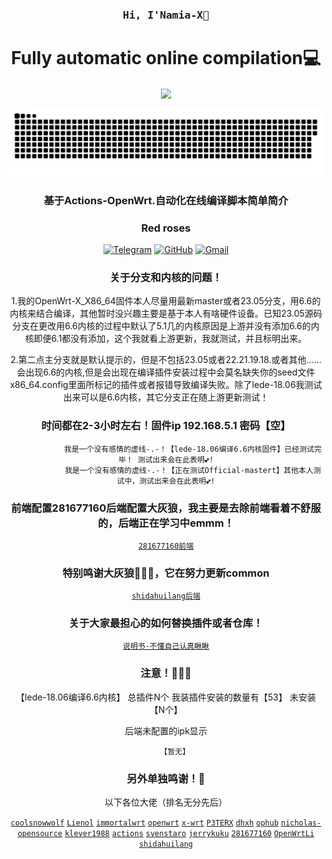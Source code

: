<h3 align="center"><samp> Hi, I'Namia-X👋 </samp></h4> 
<h1 align="center">Fully automatic online compilation💻</h1>
<p align="center"><img align="center"  width="182" src="https://komarev.com/ghpvc/?username=DeveloperMDCM&color=green&label=DeveloperMDCM%20profile%20views"/></p> 
<p align="center"><a href=#><img src="contributions.svg"></a></p> 
<div align="center">
  
###  基于Actions-OpenWrt.自动化在线编译脚本简单简介

### Red roses

[![Telegram](https://img.shields.io/badge/-Telegram-D114855?style=flat&logo=Telegraml&logoColor=white)](https://t.me/+LPeqwOcUjk40ZjRl)
[![GitHub](https://img.shields.io/badge/-GitHub-181717?style=flat&logo=GitHub&logoColor=white)](https://github.com/Namia-X)
[![Gmail](https://img.shields.io/badge/-Gmail-D14836?style=flat&logo=Gmail&logoColor=white)](mailto:kmy258855@gmail.com)

  ### 关于分支和内核的问题！
1.我的OpenWrt-X_X86_64固件本人尽量用最新master或者23.05分支，用6.6的内核来结合编译，其他暂时没兴趣主要是基于本人有啥硬件设备。已知23.05源码分支在更改用6.6内核的过程中默认了5.1几的内核原因是上游并没有添加6.6的内核即便6.1都没有添加，这个我就看上游更新，我就测试，并且标明出来。
               
2.第二点主分支就是默认提示的，但是不包括23.05或者22.21.19.18.或者其他......会出现6.6的内核,但是会出现在编译插件安装过程中会莫名缺失你的seed文件x86_64.config里面所标记的插件或者报错导致编译失败。除了lede-18.06我测试出来可以是6.6内核，其它分支正在随上游更新测试！

  
### 时间都在2-3小时左右！固件ip 192.168.5.1 密码【空】

                我是一个没有感情的虚线-.-！【lede-18.06编译6.6内核固件】已经测试完毕！ 测试出来会在此表明💕!
                我是一个没有感情的虚线-.-！【正在测试Official-mastert】其他本人测试中，测试出来会在此表明💕!

### 前端配置281677160后端配置大灰狼，我主要是去除前端看着不舒服的，后端正在学习中emmm！

  [`281677160前端`](https://github.com/281677160/build-actions)
### 特别鸣谢大灰狼🎉🎉🎉，它在努力更新common 
  [`shidahuilang后端`](https://github.com/shidahuilang/common)

### 关于大家最担心的如何替换插件或者仓库！
  [`说明书-不懂自己认真瞅瞅`](https://github.com/danshui-git/shuoming)

### 注意！🎉🎉🎉
 【lede-18.06编译6.6内核】
 总插件N个
 我装插件安装的数量有【53】 
 未安装【N个】 
 
 后端未配置的ipk显示

        【暂无】

### 另外单独鸣谢！🎉
 以下各位大佬（排名无分先后）<br />

 [`coolsnowwolf`](https://github.com/coolsnowwolf/lede/tree/master)
 [`Lienol`](https://github.com/Lienol/openwrt/tree/21.02)
 [`immortalwrt`](https://github.com/immortalwrt/immortalwrt)
 [`openwrt`](https://github.com/openwrt/openwrt)
 [`x-wrt`](https://github.com/x-wrt/x-wrt)
 [`P3TERX`](https://github.com/P3TERX/Actions-OpenWrt)
 [`dhxh`](https://github.com/dhxh/Openwrt-Build)
 [`ophub`](https://github.com/ophub/amlogic-s9xxx-openwrt)
 [`nicholas-opensource`](https://github.com/nicholas-opensource/OpenWrt-Autobuild)
 [`klever1988`](https://github.com/klever1988/cachewrtbuild)
 [`actions`](https://github.com/actions/upload-artifact)
 [`svenstaro`](https://github.com/svenstaro/upload-release-action)
 [`jerrykuku`](https://github.com/jerrykuku/luci-theme-argon)
 [`281677160`](https://github.com/281677160/bendi)
 [`OpenWrtLi`](https://github.com/OpenWrtLi/OpenWrtli)
 [`shidahuilang`](https://github.com/shidahuilang/common)


</div>
